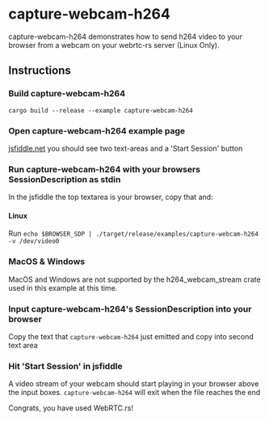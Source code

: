 # capture-webcam-h264
capture-webcam-h264 demonstrates how to send h264 video to your browser from a webcam on your webrtc-rs server (Linux Only).

## Instructions
### Build capture-webcam-h264
```
cargo build --release --example capture-webcam-h264
```

### Open capture-webcam-h264 example page
[jsfiddle.net](https://jsfiddle.net/9s10amwL/) you should see two text-areas and a 'Start Session' button

### Run capture-webcam-h264 with your browsers SessionDescription as stdin
In the jsfiddle the top textarea is your browser, copy that and:

#### Linux
Run `echo $BROWSER_SDP | ./target/release/examples/capture-webcam-h264 -v /dev/video0`

### MacOS & Windows
MacOS and Windows are not supported by the h264_webcam_stream crate used in this example at this time.

### Input capture-webcam-h264's SessionDescription into your browser
Copy the text that `capture-webcam-h264` just emitted and copy into second text area

### Hit 'Start Session' in jsfiddle
A video stream of your webcam should start playing in your browser above the input boxes. `capture-webcam-h264` will exit when the file reaches the end

Congrats, you have used WebRTC.rs!

